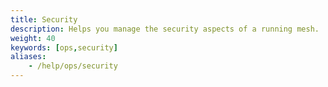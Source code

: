 ```yaml
---
title: Security
description: Helps you manage the security aspects of a running mesh.
weight: 40
keywords: [ops,security]
aliases:
    - /help/ops/security
---
```

